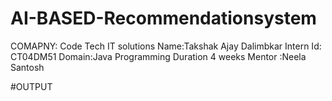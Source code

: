 # AI-BASED-Recommendationsystem
COMAPNY: Code Tech IT solutions
Name:Takshak Ajay Dalimbkar
Intern Id: CT04DM51
Domain:Java Programming
Duration 4 weeks
Mentor :Neela Santosh

#OUTPUT


